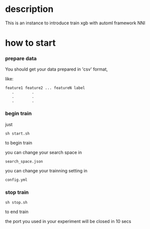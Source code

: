 # description
This is an instance to introduce train xgb with automl framework NNI

# how to start
### prepare data
You should get your data prepared in 'csv' format,

like:
```
feature1 feature2 ... featureN label
   .        .  
   .        .
   .        .
```
### begin train
just
``` 
sh start.sh 
```
to begin train

you can change your search space in 
```
search_space.json
```

you can change your trainning setting in 
```
config.yml
```
### stop train
```
sh stop.sh 
```
to end train

the port you used in your experiment will be closed in 10 secs
